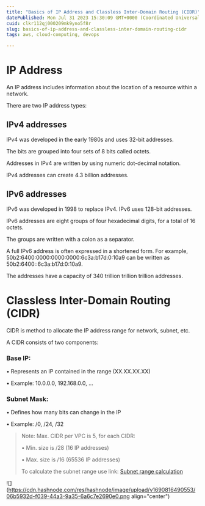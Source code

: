 ```yaml
---
title: "Basics of IP Address and Classless Inter-Domain Routing (CIDR)"
datePublished: Mon Jul 31 2023 15:30:09 GMT+0000 (Coordinated Universal Time)
cuid: clkr112qj000209mk9yno5f8r
slug: basics-of-ip-address-and-classless-inter-domain-routing-cidr
tags: aws, cloud-computing, devops

---
```


# IP Address

An IP address includes information about the location of a resource within a network.

There are two IP address types:

## IPv4 addresses

IPv4 was developed in the early 1980s and uses 32-bit addresses.

The bits are grouped into four sets of 8 bits called octets.

Addresses in IPv4 are written by using numeric dot-decimal notation.

IPv4 addresses can create 4.3 billion addresses.

## IPv6 addresses

IPv6 was developed in 1998 to replace IPv4. IPv6 uses 128-bit addresses.

IPv6 addresses are eight groups of four hexadecimal digits, for a total of 16 octets.

The groups are written with a colon as a separator.

A full IPv6 address is often expressed in a shortened form. For example, 50b2:6400:0000:0000:0000:6c3a:b17d:0:10a9 can be written as 50b2:6400::6c3a:b17d:0:10a9.

The addresses have a capacity of 340 trillion trillion trillion addresses.

# Classless Inter-Domain Routing (CIDR)

CIDR is method to allocate the IP address range for network, subnet, etc.

A CIDR consists of two components:

### Base IP:

• Represents an IP contained in the range (XX.XX.XX.XX)

• Example: 10.0.0.0, 192.168.0.0, …

### Subnet Mask:

• Defines how many bits can change in the IP

• Example: /0, /24, /32

> Note: Max. CIDR per VPC is 5, for each CIDR:
> 
> • Min. size is /28 (16 IP addresses)
> 
> • Max. size is /16 (65536 IP addresses)
> 
> To calculate the subnet range use link: [Subnet range calculation](https://www.ipaddressguide.com/cidr)

![](https://cdn.hashnode.com/res/hashnode/image/upload/v1690816490553/06b5932d-f039-44a3-9a35-6a6c7e2690e0.png align="center")